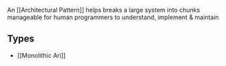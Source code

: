An [[Architectural Pattern]] helps breaks a large system into chunks manageable for human programmers to understand, implement & maintain

## Types
- [[Monolithic Ari]]